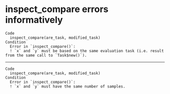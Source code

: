 # inspect_compare errors informatively

    Code
      inspect_compare(are_task, modified_task)
    Condition
      Error in `inspect_compare()`:
      ! `x` and `y` must be based on the same evaluation task (i.e. result from the same call to `Task$new()`).

---

    Code
      inspect_compare(are_task, modified_task)
    Condition
      Error in `inspect_compare()`:
      ! `x` and `y` must have the same number of samples.

